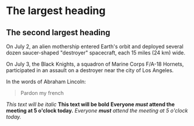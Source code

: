 # The largest heading
## The second largest heading

On July 2, an alien mothership entered Earth's orbit and deployed several dozen saucer-shaped "destroyer" spacecraft, each 15 miles (24 km) wide.

On July 3, the Black Knights, a squadron of Marine Corps F/A-18 Hornets, participated in an assault on a destroyer near the city of Los Angeles.

In the words of Abraham Lincoln:

> Pardon my french

_This text will be italic_
**This text will be bold**
**Everyone _must_ attend the meeting at 5 o'clock today.**
*Everyone **must** attend the meeting at 5 o'clock today.*
